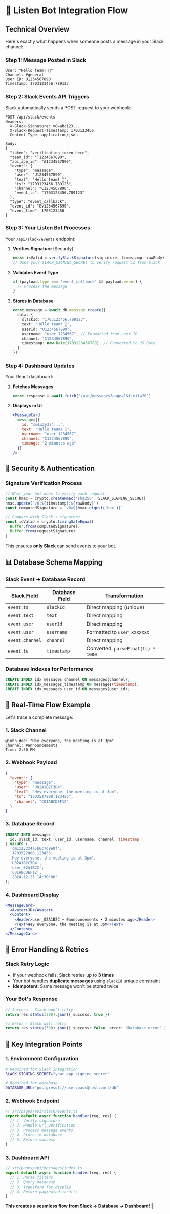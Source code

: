 # 🔄 Listen Bot Integration Flow

## Technical Overview

Here's exactly what happens when someone posts a message in your Slack channel:

### **Step 1: Message Posted in Slack**
```
User: "Hello team! 👋"
Channel: #general
User ID: U1234567890
Timestamp: 1703123456.789123
```

### **Step 2: Slack Events API Triggers**
Slack automatically sends a POST request to your webhook:

```http
POST /api/slack/events
Headers:
  X-Slack-Signature: v0=abc123...
  X-Slack-Request-Timestamp: 1703123456
  Content-Type: application/json

Body:
{
  "token": "verification_token_here",
  "team_id": "T1234567890",
  "api_app_id": "A1234567890",
  "event": {
    "type": "message",
    "user": "U1234567890",
    "text": "Hello team! 👋",
    "ts": "1703123456.789123",
    "channel": "C1234567890",
    "event_ts": "1703123456.789123"
  },
  "type": "event_callback",
  "event_id": "Ev1234567890",
  "event_time": 1703123456
}
```

### **Step 3: Your Listen Bot Processes**

Your `/api/slack/events` endpoint:

1. **Verifies Signature** (Security)
   ```typescript
   const isValid = verifySlackSignature(signature, timestamp, rawBody)
   // Uses your SLACK_SIGNING_SECRET to verify request is from Slack
   ```

2. **Validates Event Type**
   ```typescript
   if (payload.type === 'event_callback' && payload.event) {
     // Process the message
   }
   ```

3. **Stores in Database**
   ```typescript
   const message = await db.message.create({
     data: {
       slackId: "1703123456.789123",
       text: "Hello team! 👋", 
       userId: "U1234567890",
       username: "user_1234567", // Formatted from user ID
       channel: "C1234567890",
       timestamp: new Date(1703123456789), // Converted to JS Date
     }
   })
   ```

### **Step 4: Dashboard Updates**

Your React dashboard:

1. **Fetches Messages**
   ```typescript
   const response = await fetch('/api/messages?page=1&limit=20')
   ```

2. **Displays in UI**
   ```jsx
   <MessageCard 
     message={{
       id: "cm1x2y3z4...",
       text: "Hello team! 👋",
       username: "user_1234567",
       channel: "C1234567890", 
       timeAgo: "2 minutes ago"
     }}
   />
   ```

## 🔐 Security & Authentication

### **Signature Verification Process**

```typescript
// What your bot does to verify each request:
const hmac = crypto.createHmac('sha256', SLACK_SIGNING_SECRET)
hmac.update(`v0:${timestamp}:${rawBody}`)
const computedSignature = `v0=${hmac.digest('hex')}`

// Compare with Slack's signature
const isValid = crypto.timingSafeEqual(
  Buffer.from(computedSignature),
  Buffer.from(requestSignature)
)
```

This ensures **only Slack** can send events to your bot.

## 📊 Database Schema Mapping

### **Slack Event → Database Record**

| Slack Field | Database Field | Transformation |
|-------------|----------------|----------------|
| `event.ts` | `slackId` | Direct mapping (unique) |
| `event.text` | `text` | Direct mapping |
| `event.user` | `userId` | Direct mapping |
| `event.user` | `username` | Formatted to `user_XXXXXXX` |
| `event.channel` | `channel` | Direct mapping |
| `event.ts` | `timestamp` | Converted: `parseFloat(ts) * 1000` |

### **Database Indexes for Performance**

```sql
CREATE INDEX idx_messages_channel ON messages(channel);
CREATE INDEX idx_messages_timestamp ON messages(timestamp);  
CREATE INDEX idx_messages_user_id ON messages(user_id);
```

## 🚀 Real-Time Flow Example

Let's trace a complete message:

### **1. Slack Channel**
```
@john.doe: "Hey everyone, the meeting is at 3pm"
Channel: #announcements 
Time: 2:30 PM
```

### **2. Webhook Payload**
```json
{
  "event": {
    "type": "message",
    "user": "U02A1B2C3D4", 
    "text": "Hey everyone, the meeting is at 3pm",
    "ts": "1703527800.123456",
    "channel": "C01ABCDEF12"
  }
}
```

### **3. Database Record**
```sql
INSERT INTO messages (
  id, slack_id, text, user_id, username, channel, timestamp
) VALUES (
  'cm1x2y3z4a5b6c7d8e9f',
  '1703527800.123456', 
  'Hey everyone, the meeting is at 3pm',
  'U02A1B2C3D4',
  'user_02A1B2C',
  'C01ABCDEF12',
  '2024-12-25 14:30:00'
);
```

### **4. Dashboard Display**
```jsx
<MessageCard>
  <Avatar>JD</Avatar>
  <Content>
    <Header>user_02A1B2C • #announcements • 2 minutes ago</Header>
    <Text>Hey everyone, the meeting is at 3pm</Text>
  </Content>
</MessageCard>
```

## 🔄 Error Handling & Retries

### **Slack Retry Logic**
- If your webhook fails, Slack retries up to **3 times**
- Your bot handles **duplicate messages** using `slackId` unique constraint
- **Idempotent**: Same message won't be stored twice

### **Your Bot's Response**
```typescript
// Success - Slack won't retry
return res.status(200).json({ success: true })

// Error - Slack will retry
return res.status(500).json({ success: false, error: 'Database error' })
```

## 🎯 Key Integration Points

### **1. Environment Configuration**
```bash
# Required for Slack integration
SLACK_SIGNING_SECRET="your_app_signing_secret"

# Required for database
DATABASE_URL="postgresql://user:pass@host:port/db"
```

### **2. Webhook Endpoint**
```typescript
// src/pages/api/slack/events.ts
export default async function handler(req, res) {
  // 1. Verify signature
  // 2. Handle url_verification 
  // 3. Process message events
  // 4. Store in database
  // 5. Return success
}
```

### **3. Dashboard API**
```typescript  
// src/pages/api/messages/index.ts
export default async function handler(req, res) {
  // 1. Parse filters
  // 2. Query database
  // 3. Transform for display
  // 4. Return paginated results
}
```

**This creates a seamless flow from Slack → Database → Dashboard! 🚀** 